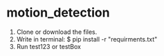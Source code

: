 # motion_detection

1. Clone or download the files.
2. Write in terminal: $ pip install -r "requirments.txt"
3. Run test123 or testBox
